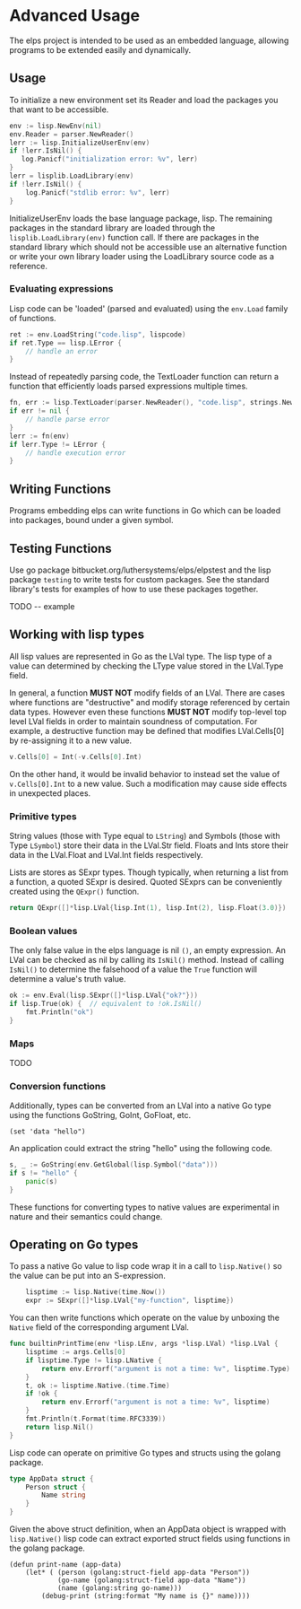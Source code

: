 # Advanced Usage

The elps project is intended to be used as an embedded language, allowing programs to be extended easily and dynamically.

## Usage

To initialize a new environment set its Reader and load the packages you that want to be accessible.

```go
env := lisp.NewEnv(nil)
env.Reader = parser.NewReader()
lerr := lisp.InitializeUserEnv(env)
if !lerr.IsNil() {
   log.Panicf("initialization error: %v", lerr) 
}
lerr = lisplib.LoadLibrary(env)
if !lerr.IsNil() {
    log.Panicf("stdlib error: %v", lerr)
}
```

InitializeUserEnv loads the base language package, lisp. The remaining packages in the standard library are loaded through the `lisplib.LoadLibrary(env)` function call. If there are packages in the standard library which should not be accessible use an alternative function or write your own library loader using the LoadLibrary source code as a reference.

### Evaluating expressions

Lisp code can be 'loaded' (parsed and evaluated) using the `env.Load` family of functions.

```go
ret := env.LoadString("code.lisp", lispcode)
if ret.Type == lisp.LError {
    // handle an error
}
```

Instead of repeatedly parsing code, the TextLoader function can return a function that efficiently loads parsed expressions multiple times.

```go
fn, err := lisp.TextLoader(parser.NewReader(), "code.lisp", strings.NewReader(lispcode))
if err != nil {
    // handle parse error
}
lerr := fn(env)
if lerr.Type != LError {
    // handle execution error
}
```

## Writing Functions

Programs embedding elps can write functions in Go which can be loaded into packages, bound under a given symbol.

## Testing Functions

Use go package bitbucket.org/luthersystems/elps/elpstest and the lisp package `testing` to write tests for custom packages. See the standard library's tests for examples of how to use these packages together.

TODO -- example

## Working with lisp types

All lisp values are represented in Go as the LVal type. The lisp type of a value can determined by checking the LType value stored in the LVal.Type field.

In general, a function **MUST NOT** modify fields of an LVal. There are cases where functions are "destructive" and modify storage referenced by certain data types. However even these functions **MUST NOT** modify top-level top level LVal fields in order to maintain soundness of computation. For example, a destructive function may be defined that modifies LVal.Cells\[0] by re-assigning it to a new value.

```go
v.Cells[0] = Int(-v.Cells[0].Int)
```

On the other hand, it would be invalid behavior to instead set the value of `v.Cells[0].Int` to a new value. Such a modification may cause side effects in unexpected places.

### Primitive types

String values (those with Type equal to `LString`) and Symbols (those with Type `LSymbol`) store their data in the LVal.Str field. Floats and Ints store their data in the LVal.Float and LVal.Int fields respectively.

Lists are stores as SExpr types. Though typically, when returning a list from a function, a quoted SExpr is desired. Quoted SExprs can be conveniently created using the `QExpr()` function.

```go
return QExpr([]*lisp.LVal{lisp.Int(1), lisp.Int(2), lisp.Float(3.0)})
```

### Boolean values

The only false value in the elps language is nil `()`, an empty expression. An LVal can be checked as nil by calling its `IsNil()` method. Instead of calling `IsNil()` to determine the falsehood of a value the `True` function will determine a value's truth value.

```go
ok := env.Eval(lisp.SExpr([]*lisp.LVal{"ok?"}))
if lisp.True(ok) {  // equivalent to !ok.IsNil()
    fmt.Println("ok")
}
```

### Maps

TODO

### Conversion functions

Additionally, types can be converted from an LVal into a native Go type using the functions GoString, GoInt, GoFloat, etc.

```
(set 'data "hello")
```

An application could extract the string "hello" using the following code.

```go
s, _ := GoString(env.GetGlobal(lisp.Symbol("data")))
if s != "hello" {
    panic(s)
}
```

These functions for converting types to native values are experimental in nature and their semantics could change.

## Operating on Go types

To pass a native Go value to lisp code wrap it in a call to `lisp.Native()` so the value can be put into an S-expression.

```go
    lisptime := lisp.Native(time.Now())
    expr := SExpr([]*lisp.LVal{"my-function", lisptime})
```

You can then write functions which operate on the value by unboxing the `Native` field of the corresponding argument LVal.

```go
func builtinPrintTime(env *lisp.LEnv, args *lisp.LVal) *lisp.LVal {
    lisptime := args.Cells[0]
    if lisptime.Type != lisp.LNative {
        return env.Errorf("argument is not a time: %v", lisptime.Type)
    }
    t, ok := lisptime.Native.(time.Time)
    if !ok {
        return env.Errorf("argument is not a time: %v", lisptime)
    }
    fmt.Println(t.Format(time.RFC3339))
    return lisp.Nil()
}
```

Lisp code can operate on primitive Go types and structs using the golang package.

```go
type AppData struct {
    Person struct {
        Name string
    }
}
```

Given the above struct definition, when an AppData object is wrapped with `lisp.Native()` lisp code can extract exported struct fields using functions in the golang package.

```
(defun print-name (app-data)
    (let* ( (person (golang:struct-field app-data "Person"))
            (go-name (golang:struct-field app-data "Name"))
            (name (golang:string go-name)))
        (debug-print (string:format "My name is {}" name))))
```
